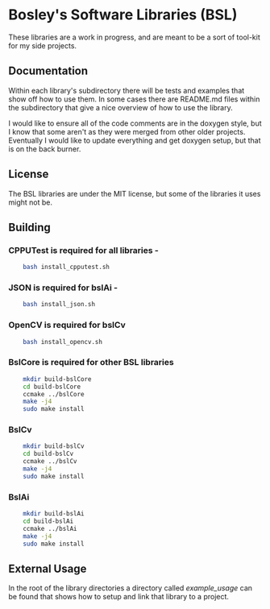 # Bosley's Software Libraries (BSL)

These libraries are a work in progress, and are meant to be a sort of tool-kit for my side projects. 

## Documentation
Within each library's subdirectory there will be tests and examples that show off how to use them. In some cases there are README.md files within the subdirectory that give a nice overview of how to use the library. 

I would like to ensure all of the code comments are in the doxygen style, but I know that some aren't as they were merged from other older projects. Eventually I would like to update everything and get doxygen setup, but that is on the back burner.

## License

The BSL libraries are under the MIT license, but some of the libraries it uses might not be. 

## Building

### CPPUTest is required for all libraries - 

```bash
    bash install_cpputest.sh
```

### JSON is required for bslAi -

```bash
    bash install_json.sh
```

### OpenCV is required for bslCv

```bash
    bash install_opencv.sh
```

### BslCore is required for other BSL libraries

```bash
    mkdir build-bslCore
    cd build-bslCore
    ccmake ../bslCore
    make -j4
    sudo make install
```

### BslCv

```bash
    mkdir build-bslCv
    cd build-bslCv
    ccmake ../bslCv
    make -j4
    sudo make install
```

### BslAi

```bash
    mkdir build-bslAi
    cd build-bslAi
    ccmake ../bslAi
    make -j4
    sudo make install
```

## External Usage

In the root of the library directories a directory called *example_usage* can be found that shows how to setup and link that library to a project.